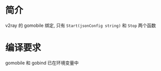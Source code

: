 # 简介

v2ray 的 gomobile 绑定, 只有 `Start(jsonConfig string)` 和 `Stop` 两个函数

# 编译要求

gomobile 和 gobind 已在环境变量中
